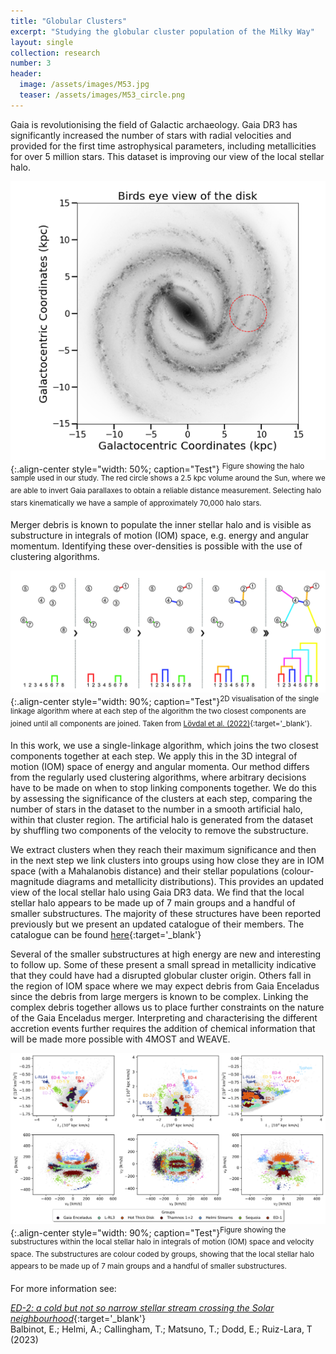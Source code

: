 ```yaml
---
title: "Globular Clusters"
excerpt: "Studying the globular cluster population of the Milky Way"
layout: single
collection: research
number: 3
header:
  image: /assets/images/M53.jpg
  teaser: /assets/images/M53_circle.png
---
```

Gaia is revolutionising the field of Galactic archaeology. Gaia DR3 has significantly increased the number of stars with radial velocities and provided for the first time astrophysical parameters, including metallicities for over 5 million stars. This dataset is improving our view of the local stellar halo.

![Halo Sample](/assets/images/halo_sample.png){:.align-center style="width: 50%; caption="Test"}
<sup>Figure showing the halo sample used in our study. The red circle shows a 2.5 kpc volume around the Sun, where we are able to invert Gaia parallaxes to obtain a reliable distance measurement. Selecting halo stars kinematically we have a sample of approximately 70,000 halo stars.</sup>


Merger debris is known to populate the inner stellar halo and is visible as substructure in integrals of motion (IOM) space, e.g. energy and angular momentum. Identifying these over-densities is possible with the use of clustering algorithms. 


![Single Linkage](/assets/images/single_linkage.png){:.align-center style="width: 90%; caption="Test"}<sup>2D visualisation of the single linkage algorithm where at each step of the algorithm the two closest components are joined until all components are joined. Taken from [Lövdal et al. (2022)](https://ui.adsabs.harvard.edu/abs/2022A&A...665A..57L/abstract){:target='_blank'}.</sup>


In this work, we use a single-linkage algorithm, which joins the two closest components together at each step. We apply this in the 3D integral of motion (IOM) space of energy and angular momenta. Our method differs from the regularly used clustering algorithms, where arbitrary decisions have to be made on when to stop linking components together. We do this by assessing the significance of the clusters at each step, comparing the number of stars in the dataset to the number in a smooth artificial halo, within that cluster region. The artificial halo is generated from the dataset by shuffling two components of the velocity to remove the substructure. 

We extract clusters when they reach their maximum significance and then in the next step we link clusters into groups using how close they are in IOM space (with a Mahalanobis distance) and their stellar populations (colour-magnitude diagrams and metallicity distributions). This provides an updated view of the local stellar halo using Gaia DR3 data. We find that the local stellar halo appears to be made up of 7 main groups and a handful of smaller substructures. The majority of these structures have been reported previously but we present an updated catalogue of their members. The catalogue can be found [here](https://cdsarc.cds.unistra.fr/viz-bin/cat/J/A+A/670/L2){:target='_blank'}

Several of the smaller substructures at high energy are new and interesting to follow up. Some of these present a small spread in metallicity indicative that they could have had a disrupted globular cluster origin. Others fall in the region of IOM space where we may expect debris from Gaia Enceladus since the debris from large mergers is known to be complex. Linking the complex debris together allows us to place further constraints on the nature of the Gaia Enceladus merger. Interpreting and characterising the different accretion events further requires the addition of chemical information that will be made more possible with 4MOST and WEAVE.

![IOM Space](/assets/images/IOM_space_groups.png){:.align-center style="width: 90%; caption="Test"}<sup>Figure showing the substructures within the local stellar halo in integrals of motion (IOM) space and velocity space. The substructures are colour coded by groups, showing that the local stellar halo appears to be made up of 7 main groups and a handful of smaller substructures.</sup>



For more information see:

[*ED-2: a cold but not so narrow stellar stream crossing the Solar neighbourhood*](https://ui.adsabs.harvard.edu/abs/2023arXiv230602756B/abstract){:target='_blank'} <br/> Balbinot, E.; Helmi, A.; Callingham, T.; Matsuno, T.; Dodd, E.; Ruiz-Lara, T (2023)

